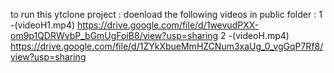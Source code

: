 to run this ytclone project :
doenload the following videos in public folder :
1 -(videoH1.mp4)  https://drive.google.com/file/d/1wevudPXX-om9p1QDRWvbP_bGmUgFoiB8/view?usp=sharing 
2 -(videoH.mp4)  https://drive.google.com/file/d/1ZYkXbueMmHZCNum3xaUg_0_vgGqP7Rf8/view?usp=sharing
